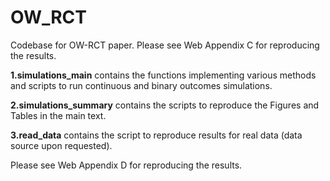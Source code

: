 # OW_RCT
 Codebase for OW-RCT paper.
 Please see Web Appendix C for reproducing the results.
 
**1.simulations_main** contains the functions implementing various methods and scripts to run continuous and binary outcomes simulations.

**2.simulations_summary** contains the scripts to reproduce the Figures and Tables in the main text.
 
**3.read_data** contains the script to reproduce results for real data (data source upon requested).


 Please see Web Appendix D for reproducing the results.
